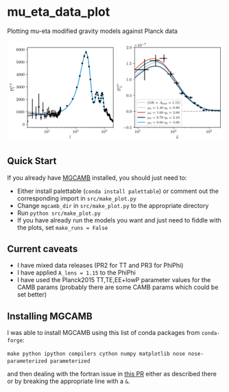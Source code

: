 # mu_eta_data_plot
Plotting mu-eta modified gravity models against Planck data

![MG models with Planck TT and PhiPhi](plots/test_models.png)

## Quick Start
If you already have [MGCAMB](https://github.com/sfu-cosmo/MGCAMB) installed, you should just need to:
- Either install palettable (`conda install palettable`) or comment out the corresponding import in `src/make_plot.py`
- Change `mgcamb_dir` in `src/make_plot.py` to the appropriate directory
- Run `python src/make_plot.py`
- If you have already run the models you want and just need to fiddle with the plots, set `make_runs = False`

## Current caveats
- I have mixed data releases (PR2 for TT and PR3 for PhiPhi)
- I have applied `A_lens = 1.15` to the PhiPhi
- I have used the Planck2015 TT,TE,EE+lowP parameter values for the CAMB params
  (probably there are some CAMB params which could be set better)

## Installing MGCAMB
I was able to install MGCAMB using this list of conda packages from `conda-forge`:

`make python ipython compilers cython numpy matplotlib nose nose-parameterized parameterized`

and then dealing with the fortran issue in [this PR](https://github.com/sfu-cosmo/MGCAMB/pull/2) either as
described there or by breaking the appropriate line with a `&`.
